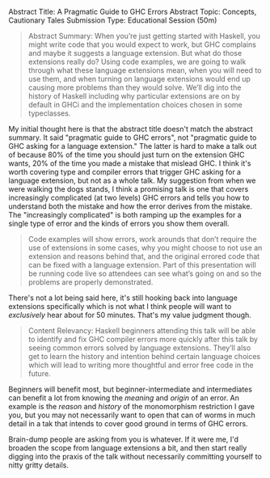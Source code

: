 Abstract Title: A Pragmatic Guide to GHC Errors
Abstract Topic: Concepts, Cautionary Tales
Submission Type: Educational Session (50m)

>Abstract Summary: When you’re just getting started with Haskell, you might write code that you would expect to work, but GHC complains and maybe it suggests a language extension. But what do those extensions really do? Using code examples, we are going to walk through what these language extensions mean, when you will need to use them, and when turning on language extensions would end up causing more problems than they would solve. We’ll dig into the history of Haskell including why particular extensions are on by default in GHCi and the implementation choices chosen in some typeclasses.

My initial thought here is that the abstract title doesn't match the
abstract summary. It said "pragmatic guide to GHC errors", not
"pragmatic guide to GHC asking for a language extension." The latter
is hard to make a talk out of because 80% of the time you should just
turn on the extension GHC wants, 20% of the time you made a mistake
that mislead GHC. I think it's worth covering type and compiler errors
that trigger GHC asking for a language extension, but not as a whole
talk. My suggestion from when we were walking the dogs stands, I think
a promising talk is one that covers increasingly complicated (at two
levels) GHC errors and tells you how to understand both the mistake
and how the error derives from the mistake. The "increasingly
complicated" is both ramping up the examples for a single type of
error and the kinds of errors you show them overall.

>Code examples will show errors, work arounds that don’t require the use of extensions in some cases, why you might choose to not use an extension and reasons behind that, and the original errored code that can be fixed with a language extension. Part of this presentation will be running code live so attendees can see what’s going on and so the problems are properly demonstrated.

There's not a lot being said here, it's still hooking back into
language extensions specifically which is not what I think people will
want to _exclusively_ hear about for 50 minutes. That's my value
judgment though.

>Content Relevancy: Haskell beginners attending this talk will be able to identify and fix GHC compiler errors more quickly after this talk by seeing common errors solved by language extensions. They’ll also get to learn the history and intention behind certain language choices which will lead to writing more thoughtful and error free code in the future.

Beginners will benefit most, but beginner-intermediate and
intermediates can benefit a lot from knowing the _meaning_ and
_origin_ of an error. An example is the _reason_ and _history_ of the
monomorphism restriction I gave you, but you may not necessarily want
to open that can of worms in much detail in a tak that intends to
cover good ground in terms of GHC errors.

Brain-dump people are asking from you is whatever. If it were me, I'd
broaden the scope from language extensions a bit, and then start
really digging into the praxis of the talk without necessarily
committing yourself to nitty gritty details.
